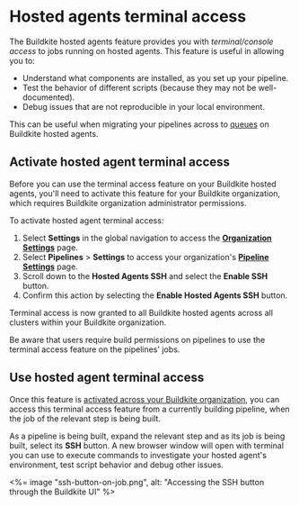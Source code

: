# Hosted agents terminal access

The Buildkite hosted agents feature provides you with _terminal/console access_ to jobs running on hosted agents. This feature is useful in allowing you to:

- Understand what components are installed, as you set up your pipeline.
- Test the behavior of different scripts (because they may not be well-documented).
- Debug issues that are not reproducible in your local environment.

This can be useful when migrating your pipelines across to [queues](/docs/clusters/manage-queues) on Buildkite hosted agents.

## Activate hosted agent terminal access

Before you can use the terminal access feature on your Buildkite hosted agents, you'll need to activate this feature for your Buildkite organization, which requires Buildkite organization administrator permissions.

To activate hosted agent terminal access:

1. Select **Settings** in the global navigation to access the [**Organization Settings**](https://buildkite.com/organizations/~/settings) page.
1. Select **Pipelines** > **Settings** to access your organization's [**Pipeline Settings**](https://buildkite.com/organizations/~/pipeline-settings) page.
1. Scroll down to the **Hosted Agents SSH** and select the **Enable SSH** button.
1. Confirm this action by selecting the **Enable Hosted Agents SSH** button.

Terminal access is now granted to all Buildkite hosted agents across all clusters within your Buildkite organization.

Be aware that users require build permissions on pipelines to use the terminal access feature on the pipelines' jobs.

## Use hosted agent terminal access

Once this feature is [activated across your Buildkite organization](#activate-hosted-agent-terminal-access), you can access this terminal access feature from a currently building pipeline, when the job of the relevant step is being built.

As a pipeline is being built, expand the relevant step and as its job is being built, select its **SSH** button. A new browser window will open with terminal you can use to execute commands to investigate your hosted agent's environment, test script behavior and debug other issues.

<%= image "ssh-button-on-job.png", alt: "Accessing the SSH button through the Buildkite UI" %>